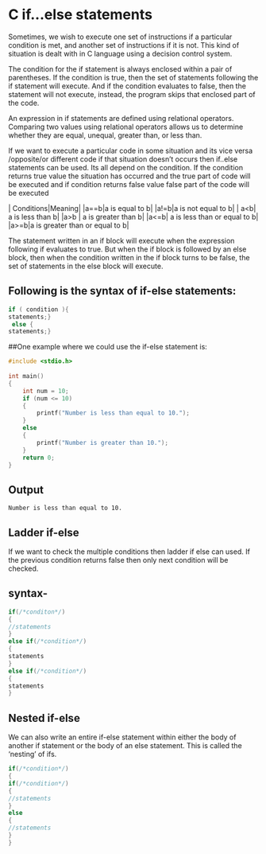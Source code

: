 # C if...else statements
Sometimes, we wish to execute one set of instructions if a particular condition is met, and another set of instructions if it is not. This kind of situation is dealt with in C language using a decision control system. 

The condition for the if statement is always enclosed within a pair of parentheses. If the condition is true, then the set of statements following the if statement will execute. And if the condition evaluates to false, then the statement will not execute, instead, the program skips that enclosed part of the code.

An expression in if statements are defined using relational operators. Comparing two values using relational operators allows us to determine whether they are equal, unequal, greater than, or less than.

If we want to execute a particular code in some situation and its vice versa /opposite/or different code if that situation doesn’t occurs then if..else statements can be used. Its all depend on the condition. If the condition returns true value the situation has occurred and the true part of code will be executed and if condition returns false value false part of the code will be executed

 

| Conditions|Meaning|
|a==b|a is equal to b|
|a!=b|a is not equal to b|
| a<b| a is less than b|
|a>b | a is greater than b|
|a<=b| a is less than or equal to b|
|a>=b|a is greater than or equal to b|

 

The statement written in an if block will execute when the expression following if evaluates to true. But when the if block is followed by an else block, then when the condition written in the if block turns to be false, the set of statements in the else block will execute.

## Following is the syntax of if-else statements:

``` c
if ( condition ){
statements;}
 else {
statements;}
 ```

##One example where we could use the if-else statement is:

``` c
#include <stdio.h>
 
int main()
{
    int num = 10;
    if (num <= 10)
    {
        printf("Number is less than equal to 10.");
    }
    else
    {
        printf("Number is greater than 10.");
    }
    return 0;
}
```
## Output

```
Number is less than equal to 10.
```

## Ladder if-else
If we want to check the multiple conditions then ladder if else can used. If the previous condition returns false then only next condition will be checked.

## syntax-

``` c
if(/*conditon*/)
{
//statements
}
else if(/*condition*/)
{
statements
}
else if(/*condition*/)
{
statements
}
```

## Nested if-else

We can also write an entire if-else statement within either the body of another if statement or the body of an else statement. This is called the ‘nesting’ of ifs.
``` c
if(/*condition*/)
{
if(/*condition*/)
{
//statements
}
else
{
//statements
}
}
```